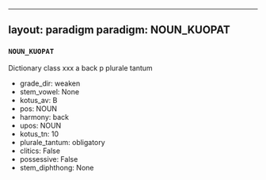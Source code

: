 
---
layout: paradigm
paradigm: NOUN_KUOPAT
---
### ` NOUN_KUOPAT `

Dictionary class xxx a back p plurale tantum
* grade_dir: weaken
* stem_vowel: None
* kotus_av: B
* pos: NOUN
* harmony: back
* upos: NOUN
* kotus_tn: 10
* plurale_tantum: obligatory
* clitics: False
* possessive: False
* stem_diphthong: None
